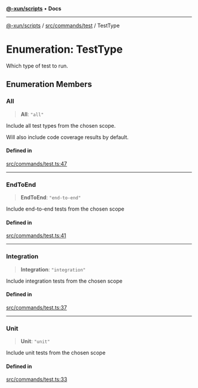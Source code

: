 [**@-xun/scripts**](../../../../README.md) • **Docs**

***

[@-xun/scripts](../../../../README.md) / [src/commands/test](../README.md) / TestType

# Enumeration: TestType

Which type of test to run.

## Enumeration Members

### All

> **All**: `"all"`

Include all test types from the chosen scope.

Will also include code coverage results by default.

#### Defined in

[src/commands/test.ts:47](https://github.com/Xunnamius/xscripts/blob/184c8e10da5407b40476129ff0f6e538d7df3af0/src/commands/test.ts#L47)

***

### EndToEnd

> **EndToEnd**: `"end-to-end"`

Include end-to-end tests from the chosen scope

#### Defined in

[src/commands/test.ts:41](https://github.com/Xunnamius/xscripts/blob/184c8e10da5407b40476129ff0f6e538d7df3af0/src/commands/test.ts#L41)

***

### Integration

> **Integration**: `"integration"`

Include integration tests from the chosen scope

#### Defined in

[src/commands/test.ts:37](https://github.com/Xunnamius/xscripts/blob/184c8e10da5407b40476129ff0f6e538d7df3af0/src/commands/test.ts#L37)

***

### Unit

> **Unit**: `"unit"`

Include unit tests from the chosen scope

#### Defined in

[src/commands/test.ts:33](https://github.com/Xunnamius/xscripts/blob/184c8e10da5407b40476129ff0f6e538d7df3af0/src/commands/test.ts#L33)

